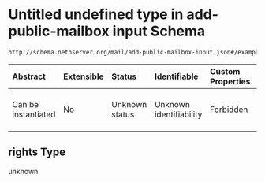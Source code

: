 # Untitled undefined type in add-public-mailbox input Schema

```txt
http://schema.nethserver.org/mail/add-public-mailbox-input.json#/examples/0/acls/0/rights
```



| Abstract            | Extensible | Status         | Identifiable            | Custom Properties | Additional Properties | Access Restrictions | Defined In                                                                                   |
| :------------------ | :--------- | :------------- | :---------------------- | :---------------- | :-------------------- | :------------------ | :------------------------------------------------------------------------------------------- |
| Can be instantiated | No         | Unknown status | Unknown identifiability | Forbidden         | Allowed               | none                | [add-public-mailbox-input.json\*](mail/add-public-mailbox-input.json "open original schema") |

## rights Type

unknown
